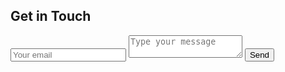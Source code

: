 <div id="contact">
        <h2>Get in Touch</h2>
        <div id="contact-form">
                <form action="https://formspree.io/f/moqpzrky" method="POST">
                <input type="hidden" name="_subject" value="Contact request from personal website" />
                <input type="email" name="_replyto" placeholder="Your email" required>
                <textarea name="message" placeholder="Type your message" required></textarea>
                <button type="submit">Send</button>
            </form>
        </div>
    </div>

